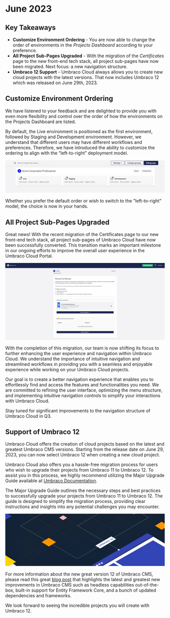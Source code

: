 # June 2023

## Key Takeaways
* **Customize Environment Ordering** - You are now able to change the order of environments in the _Projects Dashboard_ according to your preference.
* **All Project Sub-Pages Upgraded** - With the migration of the _Certificates_ page to the new front-end tech stack, all project sub-pages have now been migrated. Next focus: a new navigation structure.
* **Umbraco 12 Support** - Umbraco Cloud always allows you to create new cloud projects with the latest versions. That now includes Umbraco 12 which was released on June 29th, 2023.

## Customize Environment Ordering
We have listened to your feedback and are delighted to provide you with even more flexibility and control over the order of how the environments on the Projects Dashboard are listed.

By default, the Live environment is positioned as the first environment, followed by Staging and Development environment. However, we understand that different users may have different workflows and preferences. Therefore, we have introduced the ability to customize the ordering to align with the “left-to-right” deployment model.

![CustomizeEnvironmentOrdering](images/ProjectsDashboardEnvReorder.gif)

Whether you prefer the default order or wish to switch to the "left-to-right" model, the choice is now in your hands.

## All Project Sub-Pages Upgraded
Great news! With the recent migration of the Certificates page to our new front-end tech stack, all project sub-pages of Umbraco Cloud have now been successfully converted. This transition marks an important milestone in our ongoing efforts to improve the overall user experience in the Umbraco Cloud Portal.

![Certificates](images/Certificates.gif)

With the completion of this migration, our team is now shifting its focus to further enhancing the user experience and navigation within Umbraco Cloud. We understand the importance of intuitive navigation and streamlined workflows in providing you with a seamless and enjoyable experience while working on your Umbraco Cloud projects.

Our goal is to create a better navigation experience that enables you to effortlessly find and access the features and functionalities you need. We are committed to refining the user interface, optimizing the menu structure, and implementing intuitive navigation controls to simplify your interactions with Umbraco Cloud.

Stay tuned for significant improvements to the navigation structure of Umbraco Cloud in Q3.

## Support of Umbraco 12 
Umbraco Cloud offers the creation of cloud projects based on the latest and greatest Umbraco CMS versions. Starting from the release date on June 29, 2023, you can now select Umbraco 12 when creating a new cloud project.

Umbraco Cloud also offers you a hassle-free migration process for users who wish to upgrade their projects from Umbraco 11 to Umbraco 12. To assist you in this process, we highly recommend utilizing the Major Upgrade Guide available at [Umbraco Documentation](https://docs.umbraco.com/umbraco-cloud/product-upgrades/major-upgrades).

The Major Upgrade Guide outlines the necessary steps and best practices to successfully upgrade your projects from Umbraco 11 to Umbraco 12. The guide is designed to simplify the migration process, providing clear instructions and insights into any potential challenges you may encounter.

![Umbraco12](images/Umbraco12.png)

For more information about the new great version 12 of Umbraco CMS, please read this great [blog post](https://umbraco.com/blog/umbraco-12-release/) that highlights the latest and greatest new improvements in Umbraco CMS such as headless capabilities out-of-the-box, built-in support for Entity Framework Core, and a bunch of updated dependencies and frameworks.

We look forward to seeing the incredible projects you will create with Umbraco 12.
